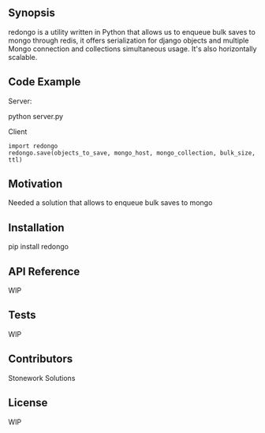 ## Synopsis

redongo is a utility written in Python that allows us to enqueue bulk saves to mongo through redis, it offers serialization for django objects and multiple Mongo connection and collections simultaneous usage. It's also horizontally scalable.

## Code Example

Server:

python server.py

Client

```
import redongo
redongo.save(objects_to_save, mongo_host, mongo_collection, bulk_size, ttl)
```

## Motivation

Needed a solution that allows to enqueue bulk saves to mongo

## Installation

pip install redongo

## API Reference

WIP

## Tests

WIP

## Contributors

Stonework Solutions

## License

WIP
